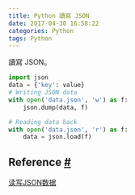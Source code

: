 ```yaml
---
title: Python 讀寫 JSON
date: 2017-04-30 16:58:22
categories: Python
tags: Python
---
```


讀寫 JSON。
<!--more-->

```py
import json
data = {'key': value}
# Writing JSON data
with open('data.json', 'w') as f:
    json.dump(data, f)

# Reading data back
with open('data.json', 'r') as f:
    data = json.load(f)
```

## Reference  <a href="#Reference" id="Reference">#</a>
[读写JSON数据](http://python3-cookbook.readthedocs.io/zh_CN/latest/c06/p02_read-write_json_data.html)